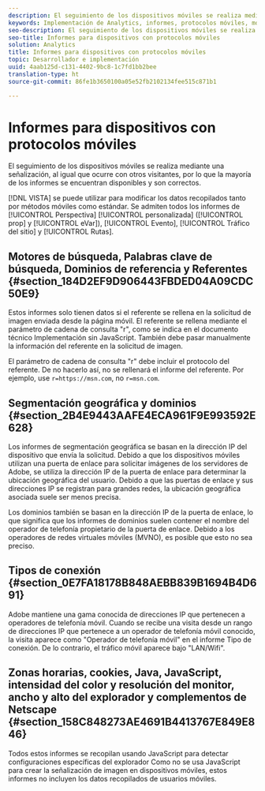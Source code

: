 ```yaml
---
description: El seguimiento de los dispositivos móviles se realiza mediante una señalización, al igual que ocurre con otros visitantes, por lo que la mayoría de los informes se encuentran disponibles y son correctos.
keywords: Implementación de Analytics, informes, protocolos móviles, motores de búsqueda, palabras clave de búsqueda, dominios referentes, referentes, geosegmentación, dominios, tipo de conexión, zona horaria, cookies, java, javascript, colores de monitor, resolución del monitor, ancho del explorador, altura, complemento netscape
seo-description: El seguimiento de los dispositivos móviles se realiza mediante una señalización, al igual que ocurre con otros visitantes, por lo que la mayoría de los informes se encuentran disponibles y son correctos.
seo-title: Informes para dispositivos con protocolos móviles
solution: Analytics
title: Informes para dispositivos con protocolos móviles
topic: Desarrollador e implementación
uuid: 4aab125d-c131-4402-9bc8-1c7fd1bb2bee
translation-type: ht
source-git-commit: 86fe1b3650100a05e52fb2102134fee515c871b1

---
```



# Informes para dispositivos con protocolos móviles

El seguimiento de los dispositivos móviles se realiza mediante una señalización, al igual que ocurre con otros visitantes, por lo que la mayoría de los informes se encuentran disponibles y son correctos.

[!DNL VISTA] se puede utilizar para modificar los datos recopilados tanto por métodos móviles como estándar. Se admiten todos los informes de [!UICONTROL Perspectiva] [!UICONTROL personalizada] ([!UICONTROL prop] y [!UICONTROL eVar]), [!UICONTROL Evento], [!UICONTROL Tráfico del sitio] y [!UICONTROL Rutas].

## Motores de búsqueda, Palabras clave de búsqueda, Dominios de referencia y Referentes {#section_184D2EF9D906443FBDED04A09CDC50E9}

Estos informes solo tienen datos si el referente se rellena en la solicitud de imagen enviada desde la página móvil. El referente se rellena mediante el parámetro de cadena de consulta "r", como se indica en el documento técnico Implementación sin JavaScript. También debe pasar manualmente la información del referente en la solicitud de imagen.

El parámetro de cadena de consulta "r" debe incluir el protocolo del referente. De no hacerlo así, no se rellenará el informe del referente. Por ejemplo, use `r=https://msn.com`, no `r=msn.com`.

## Segmentación geográfica y dominios {#section_2B4E9443AAFE4ECA961F9E993592E628}

Los informes de segmentación geográfica se basan en la dirección IP del dispositivo que envía la solicitud. Debido a que los dispositivos móviles utilizan una puerta de enlace para solicitar imágenes de los servidores de Adobe, se utiliza la dirección IP de la puerta de enlace para determinar la ubicación geográfica del usuario. Debido a que las puertas de enlace y sus direcciones IP se registran para grandes redes, la ubicación geográfica asociada suele ser menos precisa.

Los dominios también se basan en la dirección IP de la puerta de enlace, lo que significa que los informes de dominios suelen contener el nombre del operador de telefonía propietario de la puerta de enlace. Debido a los operadores de redes virtuales móviles (MVNO), es posible que esto no sea preciso.

## Tipos de conexión {#section_0E7FA18178B848AEBB839B1694B4D691}

Adobe mantiene una gama conocida de direcciones IP que pertenecen a operadores de telefonía móvil. Cuando se recibe una visita desde un rango de direcciones IP que pertenece a un operador de telefonía móvil conocido, la visita aparece como "Operador de telefonía móvil" en el informe Tipo de conexión. De lo contrario, el tráfico móvil aparece bajo "LAN/Wifi".

## Zonas horarias, cookies, Java, JavaScript, intensidad del color y resolución del monitor, ancho y alto del explorador y complementos de Netscape {#section_158C848273AE4691B4413767E849E846}

Todos estos informes se recopilan usando JavaScript para detectar configuraciones específicas del explorador Como no se usa JavaScript para crear la señalización de imagen en dispositivos móviles, estos informes no incluyen los datos recopilados de usuarios móviles.
